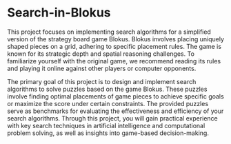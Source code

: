 ﻿# Search-in-Blokus
This project focuses on implementing search algorithms for a simplified version of the strategy board game Blokus. Blokus involves placing uniquely shaped pieces on a grid, adhering to specific placement rules. The game is known for its strategic depth and spatial reasoning challenges. To familiarize yourself with the original game, we recommend reading its rules and playing it online against other players or computer opponents.


The primary goal of this project is to design and implement search algorithms to solve puzzles based on the game Blokus. These puzzles involve finding optimal placements of game pieces to achieve specific goals or maximize the score under certain constraints. The provided puzzles serve as benchmarks for evaluating the effectiveness and efficiency of your search algorithms.
Through this project, you will gain practical experience with key search techniques in artificial intelligence and computational problem solving, as well as insights into game-based decision-making.
 
